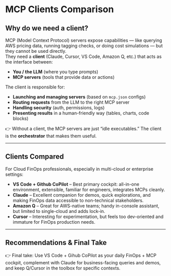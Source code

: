 

# MCP Clients Comparison

## Why do we need a client?

MCP (Model Context Protocol) servers expose capabilities — like querying AWS pricing data, running tagging checks, or doing cost simulations — but they cannot be used directly.  
They need a **client** (Claude, Cursor, VS Code, Amazon Q, etc.) that acts as the interface between:
- **You / the LLM** (where you type prompts)  
- **MCP servers** (tools that provide data or actions)  

The client is responsible for:
- **Launching and managing servers** (based on `mcp.json` configs)  
- **Routing requests** from the LLM to the right MCP server  
- **Handling security** (auth, permissions, logs)  
- **Presenting results** in a human-friendly way (tables, charts, code blocks)  

👉 Without a client, the MCP servers are just “idle executables.” The client is the **orchestrator** that makes them useful.

---

## Clients Compared
For Cloud FinOps professionals, especially in multi-cloud or enterprise settings:
- **VS Code + Github CoPilot** – Best primary cockpit: all-in-one environment, extensible, familiar for engineers, integrates MCPs cleanly.
- **Claude** – Excellent companion for demos, quick explorations, and making FinOps data accessible to non-technical stakeholders.
- **Amazon Q** – Great for AWS-native teams; handy in-console assistant, but limited to single-cloud and adds lock-in.
- **Cursor** – Interesting for experimentation, but feels too dev-oriented and immature for FinOps production needs.

---

## Recommendations & Final Take
👉 Final take: Use VS Code + Gihub CoPilot as your daily FinOps + MCP cockpit, complement with Claude for business-facing queries and demos, and keep Q/Cursor in the toolbox for specific contexts.
